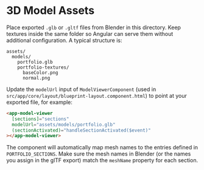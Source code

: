 # 3D Model Assets

Place exported `.glb` or `.gltf` files from Blender in this directory. Keep textures inside the same folder so Angular can
serve them without additional configuration. A typical structure is:

```
assets/
  models/
    portfolio.glb
    portfolio-textures/
      baseColor.png
      normal.png
```

Update the `modelUrl` input of `ModelViewerComponent` (used in
`src/app/core/layout/blueprint-layout.component.html`) to point at your exported file, for example:

```html
<app-model-viewer
  [sections]="sections"
  modelUrl="assets/models/portfolio.glb"
  (sectionActivated)="handleSectionActivated($event)"
></app-model-viewer>
```

The component will automatically map mesh names to the entries defined in `PORTFOLIO_SECTIONS`. Make sure the mesh names in
Blender (or the names you assign in the glTF export) match the `meshName` property for each section.
